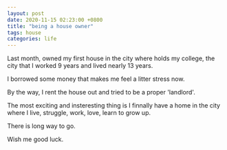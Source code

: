 ```yaml
---
layout: post
date: 2020-11-15 02:23:00 +0800
title: "being a house owner"
tags: house
categories: life
---
```


Last month, owned my first house in the city where holds my college, the city that I worked 9 years and lived nearly 13 years.

I borrowed some money that makes me feel a litter stress now.

By the way, I rent the house out and tried to be a proper 'landlord'.

The most exciting and insteresting thing is I finnally have a home in the city where I live, struggle, work, love, learn to grow up.

There is long way to go.

Wish me good luck.

